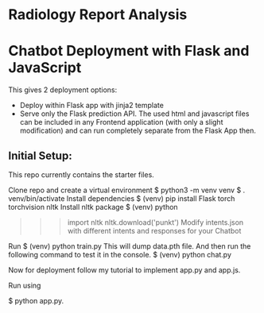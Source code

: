 # Radiology Report Analysis

# Chatbot Deployment with Flask and JavaScript

This gives 2 deployment options:
- Deploy within Flask app with jinja2 template
- Serve only the Flask prediction API. The used html and javascript files can be included in any Frontend application (with only a slight modification) and can run completely separate from the Flask App then.

## Initial Setup:
This repo currently contains the starter files.

Clone repo and create a virtual environment
$ python3 -m venv venv
$ . venv/bin/activate
Install dependencies
$ (venv) pip install Flask torch torchvision nltk
Install nltk package
$ (venv) python
>>> import nltk
>>> nltk.download('punkt')
Modify intents.json with different intents and responses for your Chatbot

Run
$ (venv) python train.py
This will dump data.pth file. And then run
the following command to test it in the console.
$ (venv) python chat.py

Now for deployment follow my tutorial to implement app.py and app.js.

Run using

$ python app.py.
